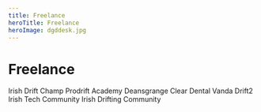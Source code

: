 ```yaml
---
title: Freelance
heroTitle: Freelance
heroImage: dgddesk.jpg
---
```




# Freelance



Irish Drift Champ
Prodrift Academy
Deansgrange
Clear Dental
Vanda
Drift2
Irish Tech Community
Irish Drifting Community
